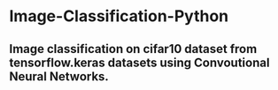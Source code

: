 # Image-Classification-Python
## Image classification on cifar10 dataset from tensorflow.keras datasets using Convoutional Neural Networks.
